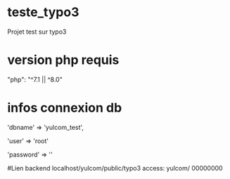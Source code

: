 # teste_typo3
Projet test sur typo3

# version php requis
"php": "^7.1 || ^8.0"
# infos connexion db
'dbname' => 'yulcom_test',

'user' => 'root'

'password' => ''

#Lien backend
localhost/yulcom/public/typo3
access: yulcom/ 00000000

